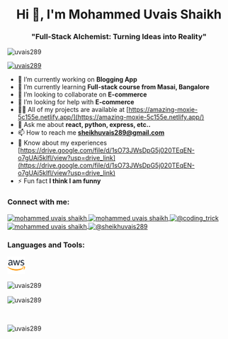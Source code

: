<h1 align="center">Hi 👋, I'm Mohammed Uvais Shaikh</h1>
<h3 align="center">"Full-Stack Alchemist: Turning Ideas into Reality"</h3>

<p align="left"> 
  <img src="https://komarev.com/ghpvc/?username=uvais289&label=Profile%20views&color=0e75b6&style=flat" alt="uvais289" /> 
</p>

<p align="left"> 
  <a href="https://github.com/ryo-ma/github-profile-trophy">
    <img src="https://github-profile-trophy.vercel.app/?username=uvais289" alt="uvais289" />
  </a>
</p>

- 🔭 I’m currently working on **Blogging App**
- 🌱 I’m currently learning **Full-stack course from Masai, Bangalore**
- 👯 I’m looking to collaborate on **E-commerce**
- 🤝 I’m looking for help with **E-commerce**
- 👨‍💻 All of my projects are available at [https://amazing-moxie-5c155e.netlify.app/](https://amazing-moxie-5c155e.netlify.app/)
- 💬 Ask me about **react, python, express, etc..**
- 📫 How to reach me **sheikhuvais289@gmail.com**
- 📄 Know about my experiences [https://drive.google.com/file/d/1sO73JWsDpG5j020TEqEN-o7gUAi5kIfl/view?usp=drive_link](https://drive.google.com/file/d/1sO73JWsDpG5j020TEqEN-o7gUAi5kIfl/view?usp=drive_link)
- ⚡ Fun fact **I think I am funny**

<h3 align="left">Connect with me:</h3>
<p align="left">
  <a href="https://linkedin.com/in/mohammed uvais shaikh" target="blank">
    <img align="center" src="https://raw.githubusercontent.com/rahuldkjain/github-profile-readme-generator/master/src/images/icons/Social/linked-in-alt.svg" alt="mohammed uvais shaikh" height="30" width="40" />
  </a>
  <a href="https://codesandbox.com/mohammed uvais shaikh" target="blank">
    <img align="center" src="https://raw.githubusercontent.com/rahuldkjain/github-profile-readme-generator/master/src/images/icons/Social/codesandbox.svg" alt="mohammed uvais shaikh" height="30" width="40" />
  </a>
  <a href="https://www.youtube.com/c/@coding_trick" target="blank">
    <img align="center" src="https://raw.githubusercontent.com/rahuldkjain/github-profile-readme-generator/master/src/images/icons/Social/youtube.svg" alt="@coding_trick" height="30" width="40" />
  </a>
  <a href="https://www.leetcode.com/mohammed uvais shaikh" target="blank">
    <img align="center" src="https://raw.githubusercontent.com/rahuldkjain/github-profile-readme-generator/master/src/images/icons/Social/leet-code.svg" alt="mohammed uvais shaikh" height="30" width="40" />
  </a>
  <a href="https://www.hackerearth.com/@sheikhuvais289" target="blank">
    <img align="center" src="https://raw.githubusercontent.com/rahuldkjain/github-profile-readme-generator/master/src/images/icons/Social/hackerearth.svg" alt="@sheikhuvais289" height="30" width="40" />
  </a>
</p>

<h3 align="left">Languages and Tools:</h3>
<p align="left"> 
  <a href="https://aws.amazon.com" target="_blank" rel="noreferrer"> 
    <img src="https://raw.githubusercontent.com/devicons/devicon/master/icons/amazonwebservices/amazonwebservices-original-wordmark.svg" alt="aws" width="40" height="40"/> 
  </a>
  <!-- Add more icons with similar structure -->
</p>

<p>
  <img align="left" src="https://github-readme-stats.vercel.app/api/top-langs?username=uvais289&show_icons=true&locale=en&layout=compact" alt="uvais289" />
</p>

<p>&nbsp;</p> <!-- Adding some spacing -->

<p>
  <img align="center" src="https://github-readme-stats.vercel.app/api?username=uvais289&show_icons=true&locale=en" alt="uvais289" />
</p>

<p>&nbsp;</p> <!-- Adding some spacing -->

<p>
  <img align="center" src="https://github-readme-streak-stats.herokuapp.com/?user=uvais289&" alt="uvais289" />
</p>
